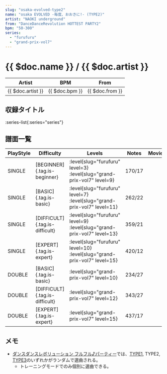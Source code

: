 ```yaml
---
slug: "osaka-evolved-type2"
name: "osaka EVOLVED -毎度、おおきに!- (TYPE2)"
artist: "NAOKI underground"
from: "DanceDanceRevolution HOTTEST PARTY2"
bpm: "50-300"
series:
  - "furufuru"
  - "grand-prix-vol7"
---
```


# {{ $doc.name }} / {{ $doc.artist }}

|Artist|BPM|From|
|------|---|----|
|{{ $doc.artist }}|{{ $doc.bpm }}|{{ $doc.from }}|

## 収録タイトル

:series-list{:series="series"}

## 譜面一覧

|PlayStyle|Difficulty|Levels|Notes|Movie|
|---------|----------|------|-----|-----|
|SINGLE|[BEGINNER]{.tag.is-beginner}|<div class="field is-grouped is-grouped-multiline"> :level{slug="furufuru" level=3} :level{slug="grand-prix-vol7" level=9}</div>|170/17||
|SINGLE|[BASIC]{.tag.is-basic}|<div class="field is-grouped is-grouped-multiline"> :level{slug="furufuru" level=7} :level{slug="grand-prix-vol7" level=11}</div>|262/22||
|SINGLE|[DIFFICULT]{.tag.is-difficult}|<div class="field is-grouped is-grouped-multiline"> :level{slug="furufuru" level=9} :level{slug="grand-prix-vol7" level=13}</div>|359/21||
|SINGLE|[EXPERT]{.tag.is-expert}|<div class="field is-grouped is-grouped-multiline"> :level{slug="furufuru" level=10} :level{slug="grand-prix-vol7" level=15}</div>|420/12||
|DOUBLE|[BASIC]{.tag.is-basic}|<div class="field is-grouped is-grouped-multiline"> :level{slug="grand-prix-vol7" level=10}</div>|234/27||
|DOUBLE|[DIFFICULT]{.tag.is-difficult}|<div class="field is-grouped is-grouped-multiline"> :level{slug="grand-prix-vol7" level=12}</div>|343/27||
|DOUBLE|[EXPERT]{.tag.is-expert}|<div class="field is-grouped is-grouped-multiline"> :level{slug="grand-prix-vol7" level=15}</div>|437/17||

## メモ

- [ダンスダンスレボリューション フルフル♪パーティー](/series/furufuru)では、[TYPE1](/songs/osaka-evolved-type1), TYPE2, [TYPE3](/songs/osaka-evolved-type3)のいずれかがランダムで選曲される。
  - トレーニングモードでのみ個別に選曲できる。
